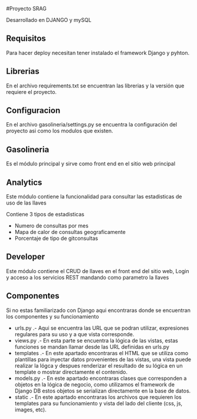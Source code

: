 #Proyecto SRAG

 Desarrollado en DJANGO y mySQL
## Requisitos

Para hacer deploy necesitan tener instalado el framework Django y pyhton.

## Librerias

En el archivo requirements.txt se encuentran las librerias y la versión que requiere el proyecto.

## Configuracion

En el archivo gasolineria/settings.py se encuentra la configuración del proyecto asi como los modulos que existen.

## Gasolineria

Es el módulo principal y sirve como front end en el sitio web principal 

## Analytics

Este módulo contiene la funcionalidad para consultar las estadisticas de uso de las llaves 

Contiene 3 tipos de estadisticas
* Numero de consultas por mes
* Mapa de calor de consultas geograficamente
* Porcentaje de tipo de gitconsultas

## Developer

Este módulo contiene el CRUD de llaves en el front end del sitio web, Login y acceso a los servicios REST mandando como parametro la llaves

## Componentes

Si no estas familiarizado con Django aqui encontraras donde se encuentran los componentes y su funcionamiento

*  urls.py .- Aqui se encuentra las URL que se podran utilizar, expresiones regulares para su uso y a que vista corresponde.
*  views.py .- En esta parte se encuentra la lógica de las vistas, estas funciones se mandan llamar desde las URL definidas en urls.py
*  templates .- En este apartado encontraras el HTML que se utiliza como plantillas para inyectar datos provenientes de las vistas, una vista puede realizar la lógca y despues renderizar el resultado de su lógica en un template o mostrar directamente el contenido.
*  models.py .- En este apartado encontraras clases que corresponden a objetos en la lógica de negocio, como utilizamos el framework de Django DB estos objetos se serializan directamente en la base de datos.
*  static .- En este apartado encontraras los archivos que requieren los templates para su funcionamiento y vista del lado del cliente (css, js, images, etc).
